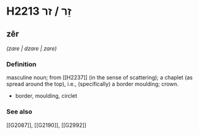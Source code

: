 # H2213 זֵר / זר

## zêr

_(zare | dzare | zare)_

### Definition

masculine noun; from [[H2237]] (in the sense of scattering); a chaplet (as spread around the top), i.e., (specifically) a border moulding; crown.

- border, moulding, circlet
### See also

[[G2087]], [[G2190]], [[G2992]]

